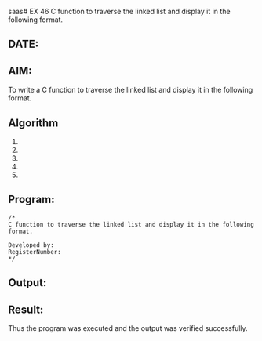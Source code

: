 saas# EX 46 C function to traverse the linked list and display it in the following format.
## DATE:
## AIM:
To write a C function to traverse the linked list and display it in the following format.

## Algorithm
1. 
2. 
3. 
4.  
5.   

## Program:
```
/*
C function to traverse the linked list and display it in the following format.

Developed by: 
RegisterNumber:  
*/
```

## Output:



## Result:
Thus the program was executed and the output was verified successfully.
